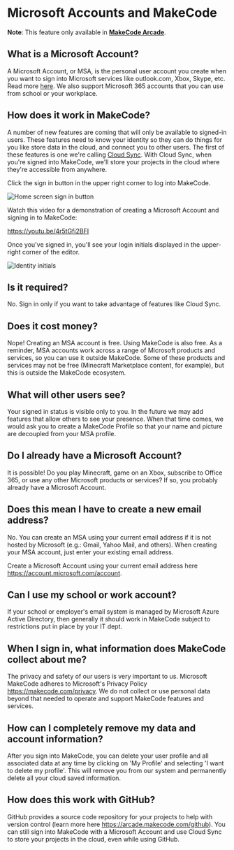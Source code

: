 # Microsoft Accounts and MakeCode

**Note**: This feature only available in [**MakeCode Arcade**](https://arcade.makecode.com).

## What is a Microsoft Account?

A Microsoft Account, or MSA, is the personal user account you create when you want to sign into Microsoft services like outlook.com, Xbox, Skype, etc. Read more [here](https://aka.ms/AAdd6f8). We also support Microsoft 365 accounts that you can use from school or your workplace.

## How does it work in MakeCode?

A number of new features are coming that will only be available to signed-in users. These features need to know your identity so they can do things for you like store data in the cloud, and connect you to other users. The first of these features is one we're calling [Cloud Sync](/identity/cloud-sync). With Cloud Sync, when you're signed into MakeCode, we'll store your projects in the cloud where they're accessible from anywhere.

Click the sign in button in the upper right corner to log into MakeCode.

![Home screen sign in button](/static/identity/sign-in-button.jpg)

Watch this video for a demonstration of creating a Microsoft Account and signing in to MakeCode:

https://youtu.be/4r5tGfi2BFI

Once you've signed in, you'll see your login initials displayed in the upper-right corner of the editor.

![Identity initials](/static/identity/login-id.jpg)

## Is it required?

No. Sign in only if you want to take advantage of features like Cloud Sync.

## Does it cost money?

Nope! Creating an MSA account is free. Using MakeCode is also free. As a reminder, MSA accounts work across a range of Microsoft products and services, so you can use it outside MakeCode. Some of these products and services may not be free (Minecraft Marketplace content, for example), but this is outside the MakeCode ecosystem.

## What will other users see?

Your signed in status is visible only to you. In the future we may add features that allow others to see your presence. When that time comes, we would ask you to create a MakeCode Profile so that your name and picture are decoupled from your MSA profile.

## Do I already have a Microsoft Account?

It is possible! Do you play Minecraft, game on an Xbox, subscribe to Office 365, or use any other Microsoft products or services? If so, you probably already have a Microsoft Account.

## Does this mean I have to create a new email address?

No. You can create an MSA using your current email address if it is not hosted by Microsoft (e.g.: Gmail, Yahoo Mail, and others). When creating your MSA account, just enter your existing email address.

Create a Microsoft Account using your current email address here https://account.microsoft.com/account.

## Can I use my school or work account?

If your school or employer's email system is managed by Microsoft Azure Active Directory, then generally it should work in MakeCode subject to restrictions put in place by your IT dept.

## When I sign in, what information does MakeCode collect about me?

The privacy and safety of our users is very important to us. Microsoft MakeCode adheres to Microsoft's Privacy Policy https://makecode.com/privacy. We do not collect or use personal data beyond that needed to operate and support MakeCode features and services.

## How can I completely remove my data and account information?

After you sign into MakeCode, you can delete your user profile and all associated data at any time by clicking on 'My Profile' and selecting 'I want to delete my profile'. This will remove you from our system and permanently delete all your cloud saved information.

## How does this work with GitHub?

GitHub provides a source code repository for your projects to help with version control (learn more here https://arcade.makecode.com/github). You can still sign into MakeCode with a Microsoft Account and use Cloud Sync to store your projects in the cloud, even while using GitHub.